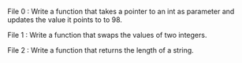 File 0 : Write a function that takes a pointer to an int as parameter and updates the value it points to to 98.

File 1 : Write a function that swaps the values of two integers.

File 2 : Write a function that returns the length of a string.

